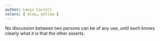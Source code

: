 ```yaml
---
author: Lewis Carroll
colors: [ blue, yellow ]
---
```

No discussion between two persons can be of any use,
until each knows clearly what it is that the other asserts.
